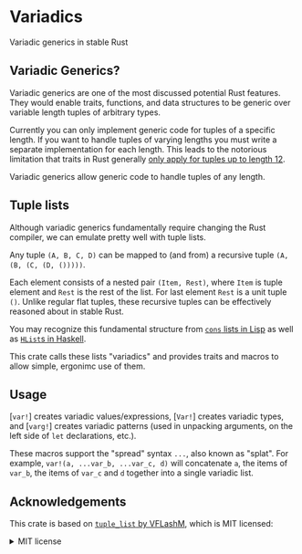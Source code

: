 # Variadics

Variadic generics in stable Rust

## Variadic Generics?

Variadic generics are one of the most discussed potential Rust features. They would enable
traits, functions, and data structures to be generic over variable length tuples of arbitrary
types.

Currently you can only implement generic code for tuples of a specific length. If you want to
handle tuples of varying lengths you must write a separate implementation for each length. This
leads to the notorious limitation that traits in Rust generally
[only apply for tuples up to length 12](https://doc.rust-lang.org/std/primitive.tuple.html#impl-From%3C(T,+T,+T,+T,+T,+T,+T,+T,+T,+T,+T,+T)%3E-for-%5BT;+12%5D).

Variadic generics allow generic code to handle tuples of any length.

## Tuple lists

Although variadic generics fundamentally require changing the Rust compiler, we can emulate
pretty well with tuple lists.

Any tuple `(A, B, C, D)` can be mapped to (and from) a recursive tuple `(A, (B, (C, (D, ()))))`.

Each element consists of a nested pair `(Item, Rest)`, where `Item` is tuple element and `Rest`
is the rest of the list. For last element `Rest` is a unit tuple `()`. Unlike regular flat
tuples, these recursive tuples can be effectively reasoned about in stable Rust.

You may recognize this fundamental structure from [`cons` lists in Lisp](https://en.wikipedia.org/wiki/Cons#Lists)
as well as [`HList`s in Haskell](https://hackage.haskell.org/package/HList/docs/Data-HList-HList.html).

This crate calls these lists "variadics" and provides traits and macros to allow simple,
ergonimc use of them.

## Usage

[`var!`] creates variadic values/expressions,
[`Var!`] creates variadic types,
and [`varg!`] creates variadic patterns (used in unpacking arguments, on the left side of `let`
declarations, etc.).

These macros support the "spread" syntax `...`, also known as "splat". For example, `var!(a, ...var_b, ...var_c, d)`
will concatenate `a`, the items of `var_b`, the items of `var_c` and `d` together into a single
variadic list.

## Acknowledgements

This crate is based on [`tuple_list` by VFLashM](https://github.com/VFLashM/tuple_list), which is MIT licensed:

<details>
    <summary>MIT license</summary>

```text
Copyright (c) 2020 Valerii Lashmanov

Permission is hereby granted, free of charge, to any person obtaining a copy
of this software and associated documentation files (the "Software"), to deal
in the Software without restriction, including without limitation the rights
to use, copy, modify, merge, publish, distribute, sublicense, and/or sell
copies of the Software, and to permit persons to whom the Software is
furnished to do so, subject to the following conditions:

The above copyright notice and this permission notice shall be included in all
copies or substantial portions of the Software.

THE SOFTWARE IS PROVIDED "AS IS", WITHOUT WARRANTY OF ANY KIND, EXPRESS OR
IMPLIED, INCLUDING BUT NOT LIMITED TO THE WARRANTIES OF MERCHANTABILITY,
FITNESS FOR A PARTICULAR PURPOSE AND NONINFRINGEMENT. IN NO EVENT SHALL THE
AUTHORS OR COPYRIGHT HOLDERS BE LIABLE FOR ANY CLAIM, DAMAGES OR OTHER
LIABILITY, WHETHER IN AN ACTION OF CONTRACT, TORT OR OTHERWISE, ARISING FROM,
OUT OF OR IN CONNECTION WITH THE SOFTWARE OR THE USE OR OTHER DEALINGS IN THE
SOFTWARE
```
</details>
